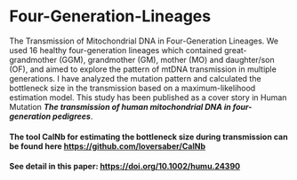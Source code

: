 # Four-Generation-Lineages
The Transmission of Mitochondrial DNA in Four-Generation Lineages. We used 16 healthy four-generation lineages which contained great-grandmother (GGM), grandmother (GM), mother (MO) and daughter/son (OF), and aimed to explore the pattern of mtDNA transmission in multiple generations. I have analyzed the mutation pattern and calculated the bottleneck size in the transmission based on a maximum-likelihood estimation model. 
This study has been published as a cover story in Human Mutation ***The transmission of human mitochondrial DNA in four-generation pedigrees***.
#### The tool **CalNb** for estimating the bottleneck size during transmission can be found here https://github.com/loversaber/CalNb
#### See detail in this paper: https://doi.org/10.1002/humu.24390

